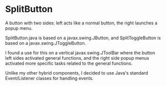 # SplitButton
A button with two sides: left acts like a normal button, the right launches a popup menu.

SplitButton.java is based on a javax.swing.JButton, and SplitToggleButton is based on a javax.swing.JToggleButton.

I found a use for this on a vertical javax.swing.JToolBar where the button left sides activated general functions, and the right side popup menus activated more specific tasks related to the general functions.

Unlike my other hybrid components, I decided to use Java's standard Event/Listener classes for handling events.
